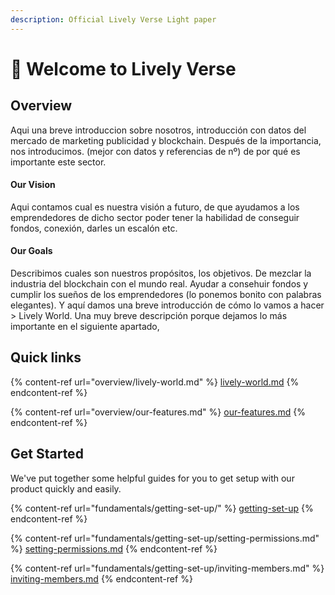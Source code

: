 ```yaml
---
description: Official Lively Verse Light paper
---
```


# 👋 Welcome to Lively Verse

## Overview

Aqui una breve introduccion sobre nosotros, introducción con datos del mercado de marketing publicidad y blockchain. Después de la importancia, nos introducimos. (mejor con datos y referencias de nº) de por qué es importante este sector.&#x20;



#### Our Vision&#x20;

Aqui contamos cual es nuestra visión a futuro, de que ayudamos a los emprendedores de dicho sector poder tener la habilidad de conseguir fondos, conexión, darles un escalón etc.&#x20;



#### Our Goals&#x20;

Describimos cuales son nuestros propósitos, los objetivos. De mezclar la industria del blockchain con el mundo real. Ayudar a consehuir fondos y cumplir los sueños de los emprendedores (lo ponemos bonito con palabras elegantes). Y aquí damos una breve introducción de cómo lo vamos a hacer > Lively World. Una muy breve descripción porque dejamos lo más importante en el siguiente apartado,&#x20;



## Quick links

{% content-ref url="overview/lively-world.md" %}
[lively-world.md](overview/lively-world.md)
{% endcontent-ref %}

{% content-ref url="overview/our-features.md" %}
[our-features.md](overview/our-features.md)
{% endcontent-ref %}

## Get Started

We've put together some helpful guides for you to get setup with our product quickly and easily.

{% content-ref url="fundamentals/getting-set-up/" %}
[getting-set-up](fundamentals/getting-set-up/)
{% endcontent-ref %}

{% content-ref url="fundamentals/getting-set-up/setting-permissions.md" %}
[setting-permissions.md](fundamentals/getting-set-up/setting-permissions.md)
{% endcontent-ref %}

{% content-ref url="fundamentals/getting-set-up/inviting-members.md" %}
[inviting-members.md](fundamentals/getting-set-up/inviting-members.md)
{% endcontent-ref %}
